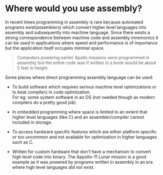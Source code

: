 # Where would you use assembly?

In recent times programming in assembly is rare because automated programs exist(assemblers)
 which convert higher level languages into assembly and subsequently into machine language.
 Since there exists a strong correspondence between machine code and assembly mnemonics it can be
used in applications where speed and performance is of importance but the application itself occupies minimal space.

> Computers powering earlier Apollo missions were programmed in assembly but the entire code was if written in a book would be about 5 feet in height.

Some places where direct programming assembly language can be used:

* To build software which requires  serious machine level optimizations or to beat compilers in code optimization. \
  For eg: some system software in an OS (not needed though as modern compilers do a pretty good job).

* In embedded programming where space is limited to an extent that higher level languages
  (like C) and an assembler/compiler cannot included in storage.

* To access hardware specific features  which are either platform specific or too uncommon and not
  available for optimization in higher languages such as C.

* Written for custom hardware that don't have a mechanism to convert high level code
  into binary. The Appollo-11 Lunar mission is a good example as it was powered by programs
  written in assembly in  an era where high level languages did not exist.
